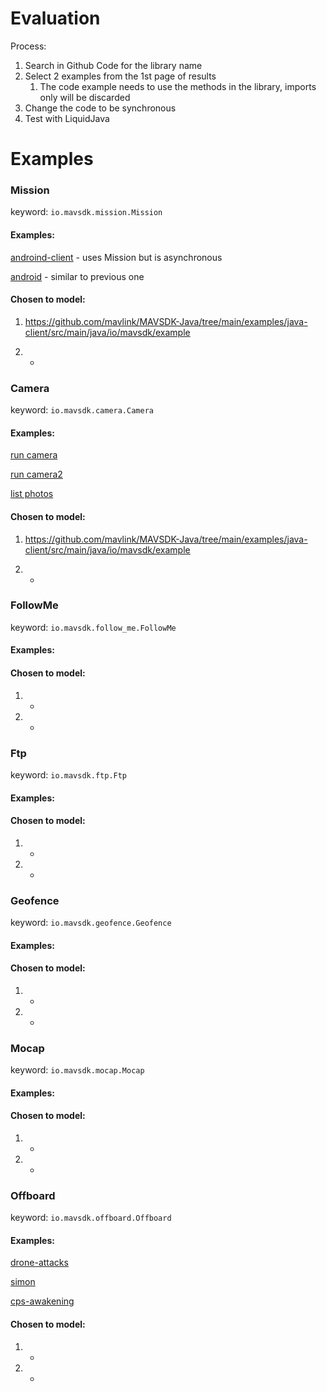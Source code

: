 # Evaluation
Process:
1. Search in Github Code for the library name
2. Select 2 examples from the 1st page of results
   1. The code example needs to use the methods in the library, imports only will be discarded
3. Change the code to be synchronous
4. Test with LiquidJava



# Examples

### Mission
keyword: `io.mavsdk.mission.Mission`

#### Examples:
[androind-client](https://github.com/jankrystianserafim/android-client/blob/d622b16126c2421dcff27e1be0d59c22deaab349/app/src/main/java/io/mavsdk/androidclient/MapsViewModel.java) -
uses Mission but is asynchronous

[android](https://github.com/KINGPEYTON/mavlink-test/blob/b8b9704d12cc162a5591f8b70ca5395c6824586b/app/src/main/java/io/mavsdk/androidclient/MapsViewModel.java) -
similar to previous one

#### Chosen to model:
1.  https://github.com/mavlink/MAVSDK-Java/tree/main/examples/java-client/src/main/java/io/mavsdk/example

2. -

### Camera
keyword: `io.mavsdk.camera.Camera`

#### Examples:
[run camera](https://github.com/mavlink/MAVSDK-Java/blob/d4f9b6d5ef60d01423ee2d47ea6fa4892065efae/examples/java-client/src/main/java/io/mavsdk/example/RunCamera.java#L4)

[run camera2](https://github.com/mavlink/MAVSDK-Java/blob/d4f9b6d5ef60d01423ee2d47ea6fa4892065efae/examples/java-client/src/main/java/io/mavsdk/example/RunCamera.java#L4)


[list photos](https://github.com/mavlink/MAVSDK-Java/blob/d4f9b6d5ef60d01423ee2d47ea6fa4892065efae/examples/java-client/src/main/java/io/mavsdk/example/ListPhotos.java#L4)

#### Chosen to model:
1. https://github.com/mavlink/MAVSDK-Java/tree/main/examples/java-client/src/main/java/io/mavsdk/example

2. -


### FollowMe
keyword: `io.mavsdk.follow_me.FollowMe`

#### Examples:

#### Chosen to model:
1. -
2. -

### Ftp
keyword: `io.mavsdk.ftp.Ftp`

#### Examples:

#### Chosen to model:
1. -
2. -


### Geofence
keyword: `io.mavsdk.geofence.Geofence`

#### Examples:

#### Chosen to model:
1. -
2. -


### Mocap
keyword: `io.mavsdk.mocap.Mocap`

#### Examples:

#### Chosen to model:
1. -
2. -

### Offboard
keyword: `io.mavsdk.offboard.Offboard`

#### Examples:
[drone-attacks](https://github.com/VUISIS/drone-attacks/blob/aa92f3462aebe1be86bb81b31907f939d0f388ee/Java/src/main/java/edu/cmu/demo/utils/DroneAction.java#L10)

[simon](https://github.com/sychoo/CPS-weakening-based-resolution/blob/d0c61d94fd57f8404e0386c90b3e93fbfdfccc7e/px4-experiments/src/main/java/edu/cmu/px4/mavsdk/examples/OffboardExample.java#L9)

[cps-awakening](https://github.com/sychoo/CPS-weakening-based-resolution/blob/d0c61d94fd57f8404e0386c90b3e93fbfdfccc7e/px4-experiments/src/main/java/edu/cmu/px4/mavsdk/examples/ChangeHeadingVelocityNed.java#L11)

#### Chosen to model:
1. -
2. -